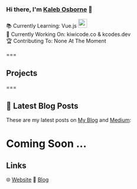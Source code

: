 
### Hi there, I'm [Kaleb Osborne](https://kalebosborne.com) 👋
 
📚 Currently Learning: Vue.js <img src="https://img.icons8.com/color/48/000000/vue-js.png" width="24px"/><br>
🔨 Currently Working On: kiwicode.co & kcodes.dev<br>
🏆 Contributing To: None At The Moment <br>


===

## Projects

===

## 📝 Latest Blog Posts

These are my latest posts on [My Blog](https://kalebosborne.com/blog) and [Medium](https://medium.com/@kalebosborne):

Coming Soon ...
===

## Links

🌐 [Website](https://kalebosborne.com)
📝 [Blog](https://kalebosborne.com/blog)







